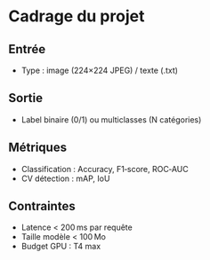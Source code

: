 # Cadrage du projet

## Entrée
- Type : image (224×224 JPEG) / texte (.txt)

## Sortie
- Label binaire (0/1) ou multiclasses (N catégories)

## Métriques
- Classification : Accuracy, F1‑score, ROC‑AUC
- CV détection : mAP, IoU

## Contraintes
- Latence < 200 ms par requête
- Taille modèle < 100 Mo
- Budget GPU : T4 max